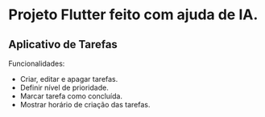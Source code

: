# Projeto Flutter feito com ajuda de IA.

## Aplicativo de Tarefas

Funcionalidades:
- Criar, editar e apagar tarefas.
- Definir nível de prioridade.
- Marcar tarefa como concluída.
- Mostrar horário de criação das tarefas.
